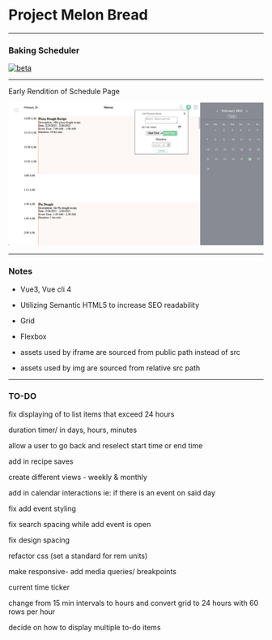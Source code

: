 # Project Melon Bread

---

### Baking Scheduler

<!-- [![vue3](https://img.shields.io/badge/vue-3.x-brightgreen.svg)](https://github.com/vuejs/vue-next) -->

[![beta](https://img.shields.io/npm/v/vue/next.svg)](https://www.npmjs.com/package/vue/v/next)

---

Early Rendition of Schedule Page

![Schedule](https://raw.githubusercontent.com/MarcusYSera/vue-recipe-app/master/client/img/ScheduleView_v2.png)

---

### Notes

- Vue3, Vue cli 4

- Utilizing Semantic HTML5 to increase SEO readability

- Grid

- Flexbox

- assets used by iframe are sourced from public path instead of src

- assets used by img are sourced from relative src path

---

### TO-DO

fix displaying of to list items that exceed 24 hours

duration timer/ in days, hours, minutes

allow a user to go back and reselect start time or end time

add in recipe saves

create different views - weekly & monthly

add in calendar interactions ie: if there is an event on said day

fix add event styling

fix search spacing while add event is open

fix design spacing

refactor css (set a standard for rem units)

make responsive- add media queries/ breakpoints

current time ticker

change from 15 min intervals to hours and convert grid to 24 hours with 60 rows per hour

decide on how to display multiple to-do items
